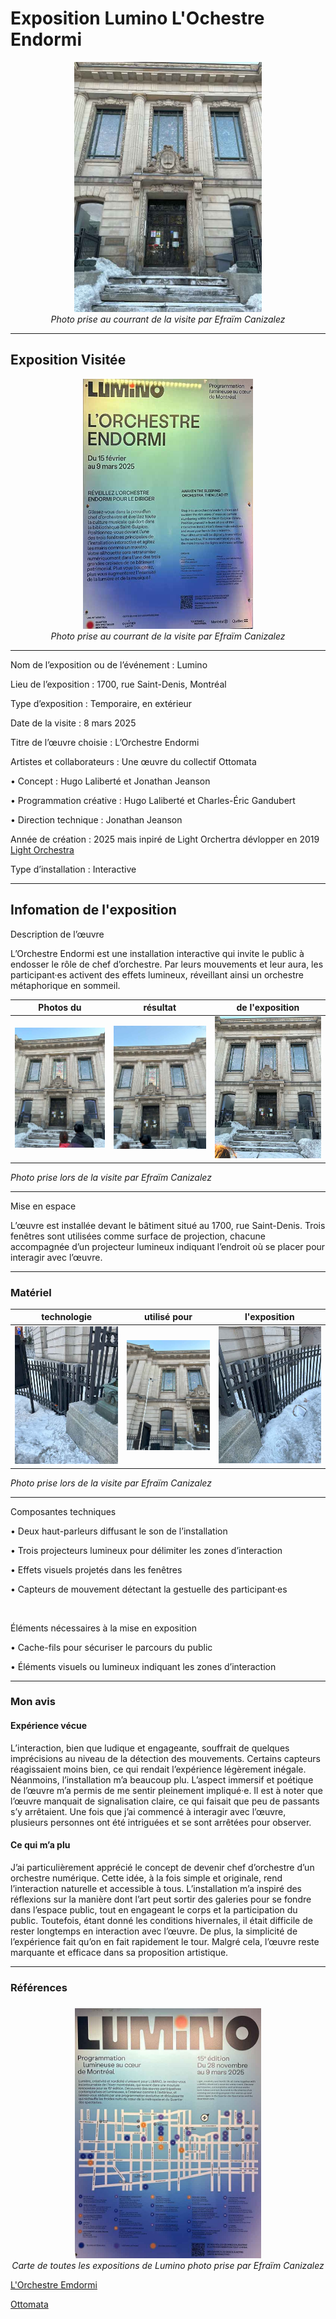 #  Exposition Lumino L'Ochestre Endormi

<p align="center">
  <img src="/lumino/photos/lumino_orcheste_endormi_vue_ensemble.jpg" height= 400px> <br>
  <i>Photo prise au courrant de la visite par Efraïm Canizalez</i>
</p>



---

## Exposition Visitée 

<p align="center">
  <img src="/lumino/photos/lumino_orcheste_endormi_cartel_02.jpg" height= 400px> <br>
  <i>Photo prise au courrant de la visite par Efraïm Canizalez</i>

</p>

---

Nom de l’exposition ou de l’événement : Lumino

Lieu de l’exposition : 1700, rue Saint-Denis, Montréal

Type d’exposition : Temporaire, en extérieur

Date de la visite : 8 mars 2025

Titre de l’œuvre choisie : L’Orchestre Endormi

Artistes et collaborateurs :
Une œuvre du collectif Ottomata

•	Concept : Hugo Laliberté et Jonathan Jeanson

•	Programmation créative : Hugo Laliberté et Charles-Éric Gandubert

•	Direction technique : Jonathan Jeanson

Année de création : 2025 mais inpiré de Light Orchertra dévlopper en 2019 [Light Orchestra](https://ottomata.com/en/light-orchestra)

Type d’installation : Interactive

---

## Infomation de l'exposition

Description de l’œuvre

L’Orchestre Endormi est une installation interactive qui invite le public à endosser le rôle de chef d’orchestre. Par leurs mouvements et leur aura, les participant·es activent des effets lumineux, réveillant ainsi un orchestre métaphorique en sommeil.


 Photos du  | résultat |  de l'exposition
:-------------------------:|:-------------------------:|:-------------------------:
![](/lumino/photos/lumino_orcheste_endormi_vue_ensemble_fentre_centre_allumer.jpg)|![](/lumino/photos/lumino_orcheste_endormi_vue_ensemble_fentre_centre_allumer_02.jpg)|![](/lumino/photos/lumino_orcheste_endormi_vue_ensemble_tete.jpg)

*Photo prise lors de la visite par Efraïm Canizalez*

---

Mise en espace

L’œuvre est installée devant le bâtiment situé au 1700, rue Saint-Denis. Trois fenêtres sont utilisées comme surface de projection, chacune accompagnée d’un projecteur lumineux indiquant l’endroit où se placer pour interagir avec l’œuvre.

---

### Matériel

 technologie  | utilisé pour | l'exposition
:-------------------------:|:-------------------------:|:-------------------------:
![](/lumino/photos/lumino_orcheste_endormi_speaker_gauche.jpg)|![](/lumino/photos/lumino_orcheste_endormi_capteur.jpg)|![](/lumino/photos/lumino_orcheste_endormi_speaker_droite.jpg)

*Photo prise lors de la visite par Efraïm Canizalez*

---

Composantes techniques

•	Deux haut-parleurs diffusant le son de l’installation

•	Trois projecteurs lumineux pour délimiter les zones d’interaction

•	Effets visuels projetés dans les fenêtres

•	Capteurs de mouvement détectant la gestuelle des participant·es

<br>

Éléments nécessaires à la mise en exposition

•	Cache-fils pour sécuriser le parcours du public

•	Éléments visuels ou lumineux indiquant les zones d’interaction


---

### Mon avis 

#### Expérience vécue

L’interaction, bien que ludique et engageante, souffrait de quelques imprécisions au niveau de la détection des mouvements. Certains capteurs réagissaient moins bien, ce qui rendait l’expérience légèrement inégale. Néanmoins, l’installation m’a beaucoup plu. L’aspect immersif et poétique de l’œuvre m’a permis de me sentir pleinement impliqué·e. Il est à noter que l’œuvre manquait de signalisation claire, ce qui faisait que peu de passants s’y arrêtaient. Une fois que j’ai commencé à interagir avec l’œuvre, plusieurs personnes ont été intriguées et se sont arrêtées pour observer.

#### Ce qui m’a plu

J’ai particulièrement apprécié le concept de devenir chef d’orchestre d’un orchestre numérique. Cette idée, à la fois simple et originale, rend l’interaction naturelle et accessible à tous. L’installation m’a inspiré des réflexions sur la manière dont l’art peut sortir des galeries pour se fondre dans l’espace public, tout en engageant le corps et la participation du public. Toutefois, étant donné les conditions hivernales, il était difficile de rester longtemps en interaction avec l’œuvre. De plus, la simplicité de l’expérience fait qu’on en fait rapidement le tour. Malgré cela, l’œuvre reste marquante et efficace dans sa proposition artistique.


---

### Références


#####   

<p align="center">
  <img src="/lumino/photos/lumino_orcheste_endormi_map.jpg" height= 400px> <br>
  <i>Carte de toutes les expositions de Lumino photo prise par Efraïm Canizalez</i>
</p>


[L'Orchestre Emdormi](https://www.luminomtl.com/fr/activites/oeuvres-exterieures/l-orchestre-endormi)

[Ottomata](https://ottomata.com/en/projects)
